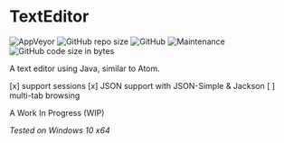 # TextEditor
![AppVeyor](https://img.shields.io/appveyor/build/TerabyteTB/TextEditor)
![GitHub repo size](https://img.shields.io/github/repo-size/TerabyteTB/TextEditor)
![GitHub](https://img.shields.io/github/license/TerabyteTB/TextEditor)
![Maintenance](https://img.shields.io/maintenance/yes/2021)
![GitHub code size in bytes](https://img.shields.io/github/languages/code-size/TerabyteTB/TextEditor)

A text editor using Java, similar to Atom.

[x] support sessions
[x] JSON support with JSON-Simple & Jackson
[ ] multi-tab browsing

A Work In Progress (WIP)

*Tested on Windows 10 x64*
 
